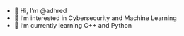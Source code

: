- 👋 Hi, I’m @adhred
- 👀 I’m interested in Cybersecurity and Machine Learning 
- 🌱 I’m currently learning C++ and Python

<!---
adhred/adhred is a ✨ special ✨ repository because its `README.md` (this file) appears on your GitHub profile.
You can click the Preview link to take a look at your changes.
--->
